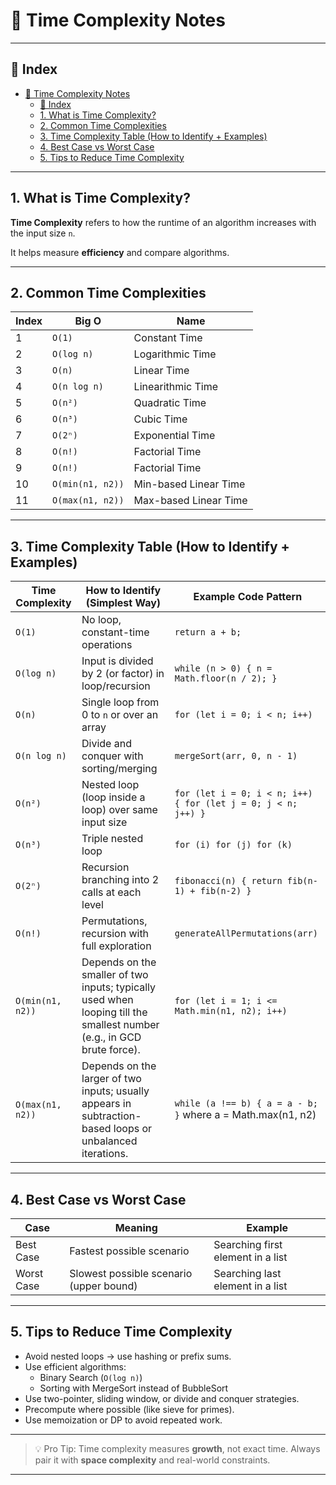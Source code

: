 # 📘 Time Complexity Notes

---

## 📑 Index

- [📘 Time Complexity Notes](#-time-complexity-notes)
  - [📑 Index](#-index)
  - [1. What is Time Complexity?](#1-what-is-time-complexity)
  - [2. Common Time Complexities](#2-common-time-complexities)
  - [3. Time Complexity Table (How to Identify + Examples)](#3-time-complexity-table-how-to-identify--examples)
  - [4. Best Case vs Worst Case](#4-best-case-vs-worst-case)
  - [5. Tips to Reduce Time Complexity](#5-tips-to-reduce-time-complexity)

---

## 1. What is Time Complexity?

**Time Complexity** refers to how the runtime of an algorithm increases with the input size `n`.

It helps measure **efficiency** and compare algorithms.

---

## 2. Common Time Complexities

| Index | Big O            | Name                  |
| ----- | ---------------- | --------------------- |
| 1     | `O(1)`           | Constant Time         |
| 2     | `O(log n)`       | Logarithmic Time      |
| 3     | `O(n)`           | Linear Time           |
| 4     | `O(n log n)`     | Linearithmic Time     |
| 5     | `O(n²)`          | Quadratic Time        |
| 6     | `O(n³)`          | Cubic Time            |
| 7     | `O(2ⁿ)`          | Exponential Time      |
| 8     | `O(n!)`          | Factorial Time        |
| 9     | `O(n!)`          | Factorial Time        |
| 10    | `O(min(n1, n2))` | Min-based Linear Time |
| 11    | `O(max(n1, n2))` | Max-based Linear Time |

---

## 3. Time Complexity Table (How to Identify + Examples)

| Time Complexity  | How to Identify (Simplest Way)                                                                                         | Example Code Pattern                                          |
| ---------------- | ---------------------------------------------------------------------------------------------------------------------- | ------------------------------------------------------------- |
| `O(1)`           | No loop, constant-time operations                                                                                      | `return a + b;`                                               |
| `O(log n)`       | Input is divided by 2 (or factor) in loop/recursion                                                                    | `while (n > 0) { n = Math.floor(n / 2); }`                    |
| `O(n)`           | Single loop from 0 to `n` or over an array                                                                             | `for (let i = 0; i < n; i++)`                                 |
| `O(n log n)`     | Divide and conquer with sorting/merging                                                                                | `mergeSort(arr, 0, n - 1)`                                    |
| `O(n²)`          | Nested loop (loop inside a loop) over same input size                                                                  | `for (let i = 0; i < n; i++) { for (let j = 0; j < n; j++) }` |
| `O(n³)`          | Triple nested loop                                                                                                     | `for (i) for (j) for (k)`                                     |
| `O(2ⁿ)`          | Recursion branching into 2 calls at each level                                                                         | `fibonacci(n) { return fib(n-1) + fib(n-2) }`                 |
| `O(n!)`          | Permutations, recursion with full exploration                                                                          | `generateAllPermutations(arr)`                                |
| `O(min(n1, n2))` | Depends on the smaller of two inputs; typically used when looping till the smallest number (e.g., in GCD brute force). | `for (let i = 1; i <= Math.min(n1, n2); i++)`                 |
| `O(max(n1, n2))` | Depends on the larger of two inputs; usually appears in subtraction-based loops or unbalanced iterations.              | `while (a !== b) { a = a - b; }` where a = Math.max(n1, n2)   |


---

## 4. Best Case vs Worst Case

| Case       | Meaning                                 | Example                           |
| ---------- | --------------------------------------- | --------------------------------- |
| Best Case  | Fastest possible scenario               | Searching first element in a list |
| Worst Case | Slowest possible scenario (upper bound) | Searching last element in a list  |

---

## 5. Tips to Reduce Time Complexity

- Avoid nested loops → use hashing or prefix sums.
- Use efficient algorithms:  
  - Binary Search (`O(log n)`)  
  - Sorting with MergeSort instead of BubbleSort
- Use two-pointer, sliding window, or divide and conquer strategies.
- Precompute where possible (like sieve for primes).
- Use memoization or DP to avoid repeated work.

---

> 💡 Pro Tip: Time complexity measures **growth**, not exact time.
> Always pair it with **space complexity** and real-world constraints.

---
